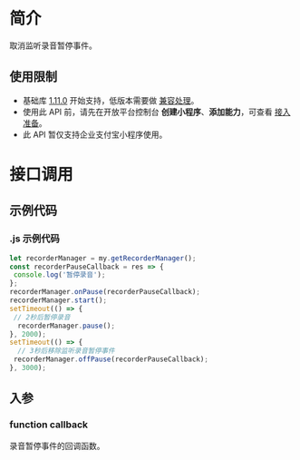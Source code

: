 # 简介
取消监听录音暂停事件。

## 使用限制

- 基础库 [1.11.0](https://opendocs.alipay.com/mini/framework/lib) 开始支持，低版本需要做 [兼容处理](https://docs.alipay.com/mini/framework/compatibility)。
- 使用此 API 前，请先在开放平台控制台 **创建小程序**、**添加能力**，可查看 [接入准备](https://opendocs.alipay.com/mini/02pj5u)。
- 此 API 暂仅支持企业支付宝小程序使用。

# 接口调用

## 示例代码

### .js 示例代码
```javascript
let recorderManager = my.getRecorderManager();
const recorderPauseCallback = res => {
 console.log('暂停录音');
};
recorderManager.onPause(recorderPauseCallback);
recorderManager.start();
setTimeout(() => {
 // 2秒后暂停录音
  recorderManager.pause();
}, 2000);
setTimeout(() => {
  // 3秒后移除监听录音暂停事件
 recorderManager.offPause(recorderPauseCallback);
}, 3000);
```

## 入参

### function callback
录音暂停事件的回调函数。
